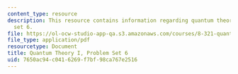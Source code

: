 ```yaml
---
content_type: resource
description: This resource contains information regarding quantum theory I, problem
  set 6.
file: https://ol-ocw-studio-app-qa.s3.amazonaws.com/courses/8-321-quantum-theory-i-fall-2017/7650ac94c0416269f7bf98ca767e2516_MIT8_321F17_Pset6.pdf
file_type: application/pdf
resourcetype: Document
title: Quantum Theory I, Problem Set 6
uid: 7650ac94-c041-6269-f7bf-98ca767e2516
---
```

